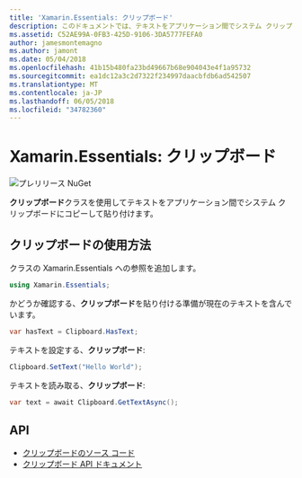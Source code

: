 ```yaml
---
title: 'Xamarin.Essentials: クリップボード'
description: このドキュメントでは、テキストをアプリケーション間でシステム クリップボードにコピーして貼り付けるできます Xamarin.Essentials でクリップボード クラスについて説明します。
ms.assetid: C52AE99A-0FB3-425D-9106-3DA5777FEFA0
author: jamesmontemagno
ms.author: jamont
ms.date: 05/04/2018
ms.openlocfilehash: 41b15b480fa23bd49667b68e904043e4f1a95732
ms.sourcegitcommit: ea1dc12a3c2d7322f234997daacbfdb6ad542507
ms.translationtype: MT
ms.contentlocale: ja-JP
ms.lasthandoff: 06/05/2018
ms.locfileid: "34782360"
---
```

# <a name="xamarinessentials-clipboard"></a>Xamarin.Essentials: クリップボード

![プレリリース NuGet](~/media/shared/pre-release.png)

**クリップボード**クラスを使用してテキストをアプリケーション間でシステム クリップボードにコピーして貼り付けます。

## <a name="using-clipboard"></a>クリップボードの使用方法

クラスの Xamarin.Essentials への参照を追加します。

```csharp
using Xamarin.Essentials;
```

かどうか確認する、**クリップボード**を貼り付ける準備が現在のテキストを含んでいます。

```csharp
var hasText = Clipboard.HasText;
```

テキストを設定する、**クリップボード**:

```csharp
Clipboard.SetText("Hello World");
```

テキストを読み取る、**クリップボード**:

```csharp
var text = await Clipboard.GetTextAsync();
```

## <a name="api"></a>API

- [クリップボードのソース コード](https://github.com/xamarin/Essentials/tree/master/Xamarin.Essentials/Clipboard)
- [クリップボード API ドキュメント](xref:Xamarin.Essentials.Clipboard)
